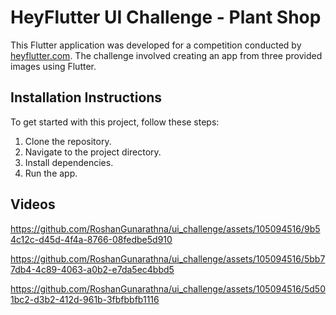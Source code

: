 # HeyFlutter UI Challenge - Plant Shop

This Flutter application was developed for a competition conducted by [heyflutter.com](https://www.youtube.com/live/aERczKh_uMk?si=jNwtTwSpQC35UeZ0). The challenge involved creating an app from three provided images using Flutter. 

## Installation Instructions
To get started with this project, follow these steps:

1. Clone the repository.
2. Navigate to the project directory.
3. Install dependencies.
4. Run the app.

## Videos

https://github.com/RoshanGunarathna/ui_challenge/assets/105094516/9b54c12c-d45d-4f4a-8766-08fedbe5d910

https://github.com/RoshanGunarathna/ui_challenge/assets/105094516/5bb77db4-4c89-4063-a0b2-e7da5ec4bbd5

https://github.com/RoshanGunarathna/ui_challenge/assets/105094516/5d501bc2-d3b2-412d-961b-3fbfbbfb1116





